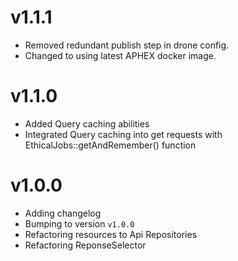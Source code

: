 # v1.1.1

- Removed redundant publish step in drone config.
- Changed to using latest APHEX docker image.

# v1.1.0

- Added Query caching abilities
- Integrated Query caching into get requests with EthicalJobs::getAndRemember() function

# v1.0.0

- Adding changelog
- Bumping to version `v1.0.0`
- Refactoring resources to Api Repositories
- Refactoring ReponseSelector